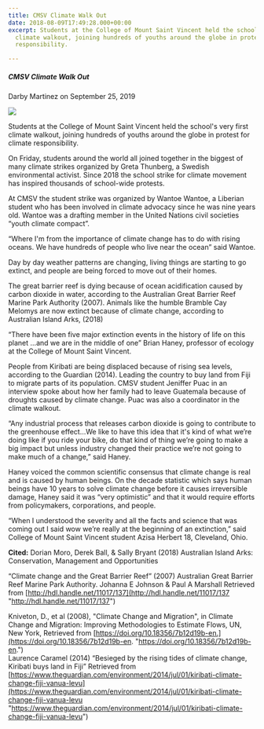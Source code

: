 ```yaml
---
title: CMSV Climate Walk Out
date: 2018-08-09T17:49:28.000+00:00
excerpt: Students at the College of Mount Saint Vincent held the school's very first
  climate walkout, joining hundreds of youths around the globe in protest for climate
  responsibility.

---
```

##### **CMSV Climate Walk Out**

Darby Martinez on September 25, 2019

![](/upload/fb_img_1569150264249.jpg)

Students at the College of Mount Saint Vincent held the school's very first climate walkout, joining hundreds of youths around the globe in protest for climate responsibility.

  
On Friday, students around the world all joined together in the biggest of many climate strikes organized by Greta Thunberg, a Swedish environmental activist. Since 2018 the school strike for climate movement has inspired thousands of school-wide protests. 

  
At CMSV the student strike was organized by Wantoe Wantoe, a Liberian student who has been involved in climate advocacy since he was nine years old. Wantoe was a drafting member in the United Nations civil societies “youth climate compact”.

 “Where I'm from the importance of climate change has to do with rising oceans. We have hundreds of people who live near the ocean” said Wantoe.

  
Day by day weather patterns are changing, living things are starting to go extinct, and people are being forced to move out of their homes. 

  
The great barrier reef is dying because of ocean acidification caused by carbon dioxide in water, according to the Australian Great Barrier Reef Marine Park Authority (2007). Animals like the humble Bramble Cay Melomys are now extinct because of climate change, according to Australian Island Arks, (2018)

  
“There have been five major extinction events in the history of life on this planet ...and we are in the middle of one” Brian Haney, professor of ecology at the College of Mount Saint Vincent. 

  
People from Kiribati are being displaced because of rising sea levels, according to the Guardian (2014). Leading the country to buy land from Fiji to migrate parts of its population. CMSV student Jeniffer Puac in an interview spoke about how her family had to leave Guatemala because of droughts caused by climate change. Puac was also a coordinator in the climate walkout.

  
“Any industrial process that releases carbon dioxide is going to contribute to the greenhouse effect…We like to have this idea that it's kind of what we’re doing like if you ride your bike, do that kind of thing we’re going to make a big impact but unless industry changed their practice we’re not going to make much of a change,” said Haney. 

  
Haney voiced the common scientific consensus that climate change is real and is caused by human beings. On the decade statistic which says human beings have 10 years to solve climate change before it causes irreversible damage, Haney said it was “very optimistic” and that it would require efforts from policymakers, corporations, and people. 

“When I understood the severity and all the facts and science that was coming out I said wow we’re really at the beginning of an extinction,” said College of Mount Saint Vincent student Azisa Herbert 18, Cleveland, Ohio.  
  
  
  
  
  
  
  
  
  
__**Cited:**__ Dorian Moro, Derek Ball, & Sally Bryant (2018) Australian Island Arks: Conservation, Management and Opportunities  
  
“Climate change and the Great Barrier Reef” (2007) Australian Great Barrier Reef Marine Park Authority. Johanna E Johnson & Paul A Marshall Retrieved from [http://hdl.handle.net/11017/137](http://hdl.handle.net/11017/137 "http://hdl.handle.net/11017/137")  
  
Kniveton, D., et al (2008), "Climate Change and Migration", in Climate Change and Migration: Improving Methodologies to Estimate Flows, UN, New York, Retrieved from [https://doi.org/10.18356/7b12d19b-en.](https://doi.org/10.18356/7b12d19b-en. "https://doi.org/10.18356/7b12d19b-en.")  
Laurence Caramel (2014) “Besieged by the rising tides of climate change, Kiribati buys land in Fiji” Retrieved from [https://www.theguardian.com/environment/2014/jul/01/kiribati-climate-change-fiji-vanua-levu](https://www.theguardian.com/environment/2014/jul/01/kiribati-climate-change-fiji-vanua-levu "https://www.theguardian.com/environment/2014/jul/01/kiribati-climate-change-fiji-vanua-levu")